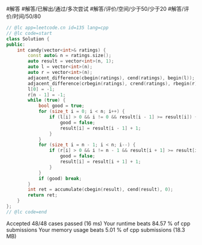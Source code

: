 #解答 #解答/已解出/通过/多次尝试 #解答/评价/空间/少于50/少于20 #解答/评价/时间/50/80

``` C++
// @lc app=leetcode.cn id=135 lang=cpp
// @lc code=start
class Solution {
public:
    int candy(vector<int>& ratings) {
        const auto& n = ratings.size();
        auto result = vector<int>(n, 1);
        auto l = vector<int>(n);
        auto r = vector<int>(n);
        adjacent_difference(cbegin(ratings), cend(ratings), begin(l));
        adjacent_difference(crbegin(ratings), crend(ratings), rbegin(r));
        l[0] = -1;
        r[n - 1] = -1;
        while (true) {
            bool good = true;
            for (size_t i = 0; i < n; i++) {
                if (l[i] > 0 && i != 0 && result[i - 1] >= result[i]) {
                    good = false;
                    result[i] = result[i - 1] + 1;
                }
            }
            for (size_t i = n - 1; i < n; i--) {
                if (r[i] > 0 && i != n - 1 && result[i + 1] >= result[i]) {
                    good = false;
                    result[i] = result[i + 1] + 1;
                }
            }
            if (good) break;
        }
        int ret = accumulate(cbegin(result), cend(result), 0);
        return ret;
    }
};
// @lc code=end
```

Accepted
48/48 cases passed (16 ms)
Your runtime beats 84.57 % of cpp submissions
Your memory usage beats 5.01 % of cpp submissions (18.3 MB)